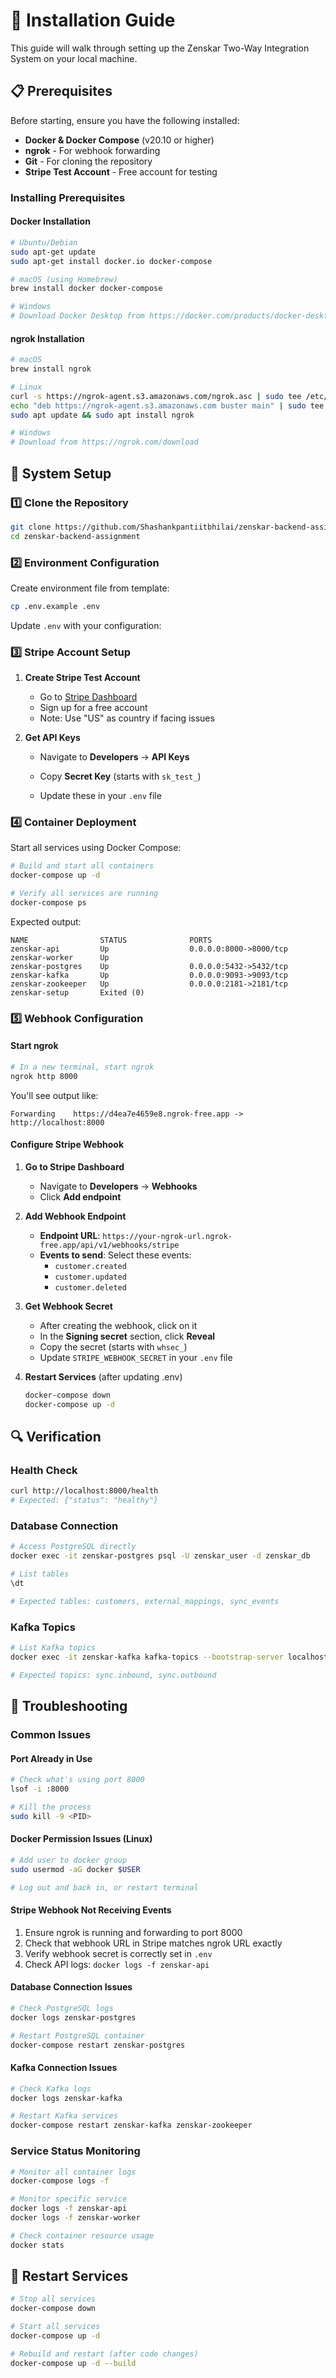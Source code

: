 # 🚀 Installation Guide


This guide will walk through setting up the Zenskar Two-Way Integration System on your local machine.

## 📋 Prerequisites

Before starting, ensure you have the following installed:

- **Docker & Docker Compose** (v20.10 or higher)
- **ngrok** - For webhook forwarding
- **Git** - For cloning the repository
- **Stripe Test Account** - Free account for testing

### Installing Prerequisites

#### Docker Installation
```bash
# Ubuntu/Debian
sudo apt-get update
sudo apt-get install docker.io docker-compose

# macOS (using Homebrew)
brew install docker docker-compose

# Windows
# Download Docker Desktop from https://docker.com/products/docker-desktop
```

#### ngrok Installation
```bash
# macOS
brew install ngrok

# Linux
curl -s https://ngrok-agent.s3.amazonaws.com/ngrok.asc | sudo tee /etc/apt/trusted.gpg.d/ngrok.asc >/dev/null
echo "deb https://ngrok-agent.s3.amazonaws.com buster main" | sudo tee /etc/apt/sources.list.d/ngrok.list
sudo apt update && sudo apt install ngrok

# Windows
# Download from https://ngrok.com/download
```

## 🔧 System Setup

### 1️⃣ Clone the Repository

```bash
git clone https://github.com/Shashankpantiitbhilai/zenskar-backend-assignment.git
cd zenskar-backend-assignment
```

### 2️⃣ Environment Configuration

Create environment file from template:
```bash
cp .env.example .env
```

Update `.env` with your configuration:

### 3️⃣ Stripe Account Setup

1. **Create Stripe Test Account**
   - Go to [Stripe Dashboard](https://dashboard.stripe.com/register)
   - Sign up for a free account
   - Note: Use "US" as country if facing issues

2. **Get API Keys**
   - Navigate to **Developers** → **API Keys**
   - Copy **Secret Key** (starts with `sk_test_`)

   - Update these in your `.env` file

### 4️⃣ Container Deployment

Start all services using Docker Compose:
```bash
# Build and start all containers
docker-compose up -d

# Verify all services are running
docker-compose ps
```

Expected output:
```
NAME                STATUS              PORTS
zenskar-api         Up                  0.0.0.0:8000->8000/tcp
zenskar-worker      Up                  
zenskar-postgres    Up                  0.0.0.0:5432->5432/tcp
zenskar-kafka       Up                  0.0.0.0:9093->9093/tcp
zenskar-zookeeper   Up                  0.0.0.0:2181->2181/tcp
zenskar-setup       Exited (0)          
```

### 5️⃣ Webhook Configuration

#### Start ngrok
```bash
# In a new terminal, start ngrok
ngrok http 8000
```

You'll see output like:
```
Forwarding    https://d4ea7e4659e8.ngrok-free.app -> http://localhost:8000
```

#### Configure Stripe Webhook

1. **Go to Stripe Dashboard**
   - Navigate to **Developers** → **Webhooks**
   - Click **Add endpoint**

2. **Add Webhook Endpoint**
   - **Endpoint URL**: `https://your-ngrok-url.ngrok-free.app/api/v1/webhooks/stripe`
   - **Events to send**: Select these events:
     - `customer.created`
     - `customer.updated` 
     - `customer.deleted`

3. **Get Webhook Secret**
   - After creating the webhook, click on it
   - In the **Signing secret** section, click **Reveal**
   - Copy the secret (starts with `whsec_`)
   - Update `STRIPE_WEBHOOK_SECRET` in your `.env` file

4. **Restart Services** (after updating .env)
   ```bash
   docker-compose down
   docker-compose up -d
   ```

## 🔍 Verification

### Health Check
```bash
curl http://localhost:8000/health
# Expected: {"status": "healthy"}
```

### Database Connection
```bash
# Access PostgreSQL directly
docker exec -it zenskar-postgres psql -U zenskar_user -d zenskar_db

# List tables
\dt

# Expected tables: customers, external_mappings, sync_events
```

### Kafka Topics
```bash
# List Kafka topics
docker exec -it zenskar-kafka kafka-topics --bootstrap-server localhost:9093 --list

# Expected topics: sync.inbound, sync.outbound
```

## 🐛 Troubleshooting

### Common Issues

#### Port Already in Use
```bash
# Check what's using port 8000
lsof -i :8000

# Kill the process
sudo kill -9 <PID>
```

#### Docker Permission Issues (Linux)
```bash
# Add user to docker group
sudo usermod -aG docker $USER

# Log out and back in, or restart terminal
```

#### Stripe Webhook Not Receiving Events
1. Ensure ngrok is running and forwarding to port 8000
2. Check that webhook URL in Stripe matches ngrok URL exactly
3. Verify webhook secret is correctly set in `.env`
4. Check API logs: `docker logs -f zenskar-api`

#### Database Connection Issues
```bash
# Check PostgreSQL logs
docker logs zenskar-postgres

# Restart PostgreSQL container
docker-compose restart zenskar-postgres
```

#### Kafka Connection Issues
```bash
# Check Kafka logs
docker logs zenskar-kafka

# Restart Kafka services
docker-compose restart zenskar-kafka zenskar-zookeeper
```

### Service Status Monitoring

```bash
# Monitor all container logs
docker-compose logs -f

# Monitor specific service
docker logs -f zenskar-api
docker logs -f zenskar-worker

# Check container resource usage
docker stats
```

## 🔄 Restart Services

```bash
# Stop all services
docker-compose down

# Start all services
docker-compose up -d

# Rebuild and restart (after code changes)
docker-compose up -d --build
```
